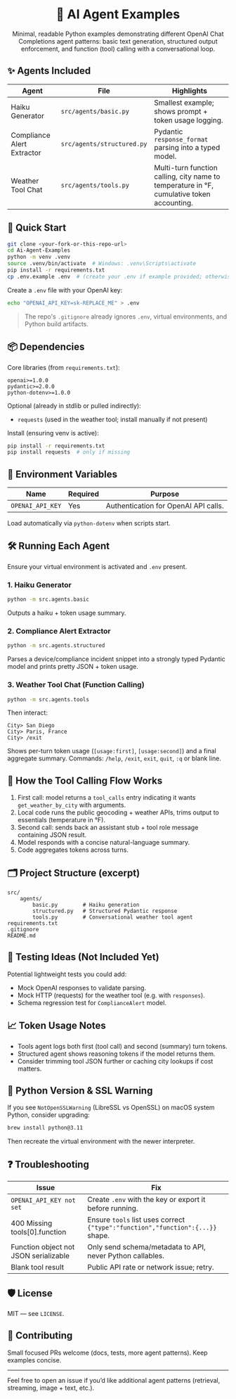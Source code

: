 <div align="center">

# 🧠 AI Agent Examples

Minimal, readable Python examples demonstrating different OpenAI Chat Completions agent patterns: basic text generation, structured output enforcement, and function (tool) calling with a conversational loop.

</div>

## ✨ Agents Included

| Agent | File | Highlights |
|-------|------|-----------|
| Haiku Generator | `src/agents/basic.py` | Smallest example; shows prompt + token usage logging. |
| Compliance Alert Extractor | `src/agents/structured.py` | Pydantic `response_format` parsing into a typed model. |
| Weather Tool Chat | `src/agents/tools.py` | Multi-turn function calling, city name to temperature in °F, cumulative token accounting. |

## 🚀 Quick Start

```bash
git clone <your-fork-or-this-repo-url>
cd Ai-Agent-Examples
python -m venv .venv
source .venv/bin/activate  # Windows: .venv\Scripts\activate
pip install -r requirements.txt
cp .env.example .env  # (create your .env if example provided; otherwise create manually)
```

Create a `.env` file with your OpenAI key:

```bash
echo "OPENAI_API_KEY=sk-REPLACE_ME" > .env
```

> The repo's `.gitignore` already ignores `.env`, virtual environments, and Python build artifacts.

## 📦 Dependencies

Core libraries (from `requirements.txt`):

```
openai>=1.0.0
pydantic>=2.0.0
python-dotenv>=1.0.0
```

Optional (already in stdlib or pulled indirectly):
* `requests` (used in the weather tool; install manually if not present)

Install (ensuring venv is active):

```bash
pip install -r requirements.txt
pip install requests  # only if missing
```

## 🔐 Environment Variables

| Name | Required | Purpose |
|------|----------|---------|
| `OPENAI_API_KEY` | Yes | Authentication for OpenAI API calls. |

Load automatically via `python-dotenv` when scripts start.

## 🛠 Running Each Agent

Ensure your virtual environment is activated and `.env` present.

### 1. Haiku Generator
```bash
python -m src.agents.basic
```
Outputs a haiku + token usage summary.

### 2. Compliance Alert Extractor
```bash
python -m src.agents.structured
```
Parses a device/compliance incident snippet into a strongly typed Pydantic model and prints pretty JSON + token usage.

### 3. Weather Tool Chat (Function Calling)
```bash
python -m src.agents.tools
```
Then interact:
```
City> San Diego
City> Paris, France
City> /exit
```
Shows per-turn token usage (`[usage:first]`, `[usage:second]`) and a final aggregate summary. Commands: `/help`, `/exit`, `exit`, `quit`, `:q` or blank line.

## 🧩 How the Tool Calling Flow Works

1. First call: model returns a `tool_calls` entry indicating it wants `get_weather_by_city` with arguments.
2. Local code runs the public geocoding + weather APIs, trims output to essentials (temperature in °F).
3. Second call: sends back an assistant stub + tool role message containing JSON result.
4. Model responds with a concise natural-language summary.
5. Code aggregates tokens across turns.

## 🗂 Project Structure (excerpt)

```
src/
	agents/
		basic.py        # Haiku generation
		structured.py   # Structured Pydantic response
		tools.py        # Conversational weather tool agent
requirements.txt
.gitignore
README.md
```

## 🧪 Testing Ideas (Not Included Yet)

Potential lightweight tests you could add:
* Mock OpenAI responses to validate parsing.
* Mock HTTP (requests) for the weather tool (e.g. with `responses`).
* Schema regression test for `ComplianceAlert` model.

## 📈 Token Usage Notes

* Tools agent logs both first (tool call) and second (summary) turn tokens.
* Structured agent shows reasoning tokens if the model returns them.
* Consider trimming tool JSON further or caching city lookups if cost matters.

## 🔄 Python Version & SSL Warning

If you see `NotOpenSSLWarning` (LibreSSL vs OpenSSL) on macOS system Python, consider upgrading:
```bash
brew install python@3.11
```
Then recreate the virtual environment with the newer interpreter.

## ❓ Troubleshooting

| Issue | Fix |
|-------|-----|
| `OPENAI_API_KEY not set` | Create `.env` with the key or export it before running. |
| 400 Missing tools[0].function | Ensure `tools` list uses correct `{"type":"function","function":{...}}` shape. |
| Function object not JSON serializable | Only send schema/metadata to API, never Python callables. |
| Blank tool result | Public API rate or network issue; retry. |

## 🛡 License

MIT — see `LICENSE`.

## 🤝 Contributing

Small focused PRs welcome (docs, tests, more agent patterns). Keep examples concise.

---
Feel free to open an issue if you’d like additional agent patterns (retrieval, streaming, image + text, etc.).